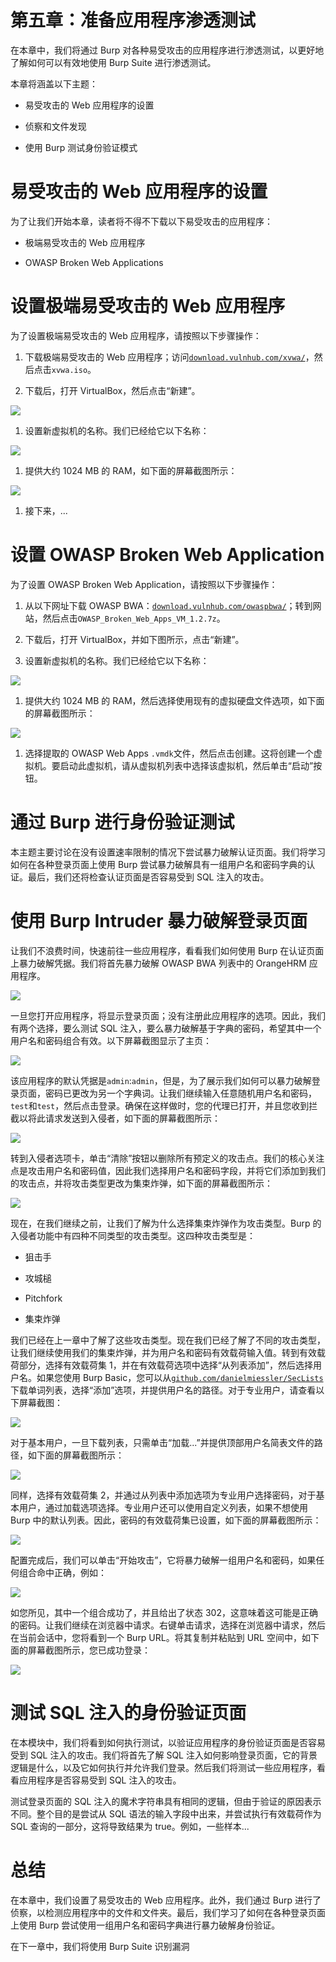 # 第五章：准备应用程序渗透测试

在本章中，我们将通过 Burp 对各种易受攻击的应用程序进行渗透测试，以更好地了解如何可以有效地使用 Burp Suite 进行渗透测试。

本章将涵盖以下主题：

+   易受攻击的 Web 应用程序的设置

+   侦察和文件发现

+   使用 Burp 测试身份验证模式

# 易受攻击的 Web 应用程序的设置

为了让我们开始本章，读者将不得不下载以下易受攻击的应用程序：

+   极端易受攻击的 Web 应用程序

+   OWASP Broken Web Applications

# 设置极端易受攻击的 Web 应用程序

为了设置极端易受攻击的 Web 应用程序，请按照以下步骤操作：

1.  下载极端易受攻击的 Web 应用程序；访问[`download.vulnhub.com/xvwa/`](https://download.vulnhub.com/xvwa/)，然后点击`xvwa.iso`。

1.  下载后，打开 VirtualBox，然后点击“新建”。

![](img/a86747de-adb5-4943-9075-10961de7fba1.png)

1.  设置新虚拟机的名称。我们已经给它以下名称：

![](img/80d4adf4-e585-4d98-8014-2f5463b15c48.png)

1.  提供大约 1024 MB 的 RAM，如下面的屏幕截图所示：

![](img/cb8b621f-fb84-4a08-8b58-2f476f3b2ee8.png)

1.  接下来，...

# 设置 OWASP Broken Web Application

为了设置 OWASP Broken Web Application，请按照以下步骤操作：

1.  从以下网址下载 OWASP BWA：[`download.vulnhub.com/owaspbwa/`](https://download.vulnhub.com/owaspbwa/)；转到网站，然后点击`OWASP_Broken_Web_Apps_VM_1.2.7z`。

1.  下载后，打开 VirtualBox，并如下图所示，点击“新建”。

1.  设置新虚拟机的名称。我们已经给它以下名称：

![](img/5893c761-1f94-4240-a41c-5c9158398ea6.png)

1.  提供大约 1024 MB 的 RAM，然后选择使用现有的虚拟硬盘文件选项，如下面的屏幕截图所示：

![](img/9c04b8ce-c9ab-4672-b432-581f8c4bd3e4.png)

1.  选择提取的 OWASP Web Apps `.vmdk`文件，然后点击创建。这将创建一个虚拟机。要启动此虚拟机，请从虚拟机列表中选择该虚拟机，然后单击“启动”按钮。

# 通过 Burp 进行身份验证测试

本主题主要讨论在没有设置速率限制的情况下尝试暴力破解认证页面。我们将学习如何在各种登录页面上使用 Burp 尝试暴力破解具有一组用户名和密码字典的认证。最后，我们还将检查认证页面是否容易受到 SQL 注入的攻击。

# 使用 Burp Intruder 暴力破解登录页面

让我们不浪费时间，快速前往一些应用程序，看看我们如何使用 Burp 在认证页面上暴力破解凭据。我们将首先暴力破解 OWASP BWA 列表中的 OrangeHRM 应用程序。

![](img/b68a9314-73a9-448e-8841-5bff0669f1c4.png)

一旦您打开应用程序，将显示登录页面；没有注册此应用程序的选项。因此，我们有两个选择，要么测试 SQL 注入，要么暴力破解基于字典的密码，希望其中一个用户名和密码组合有效。以下屏幕截图显示了主页：

![](img/c69978bb-809f-4c5a-ba2c-ddf25fd741f8.png)

该应用程序的默认凭据是`admin`:`admin`，但是，为了展示我们如何可以暴力破解登录页面，密码已更改为另一个字典词。让我们继续输入任意随机用户名和密码，`test`和`test`，然后点击登录。确保在这样做时，您的代理已打开，并且您收到拦截以将此请求发送到入侵者，如下面的屏幕截图所示：

![](img/3ce96fac-ce63-4b5c-b79b-8c9671988a5b.png)

转到入侵者选项卡，单击“清除”按钮以删除所有预定义的攻击点。我们的核心关注点是攻击用户名和密码值，因此我们选择用户名和密码字段，并将它们添加到我们的攻击点，并将攻击类型更改为集束炸弹，如下面的屏幕截图所示：

![](img/657a6572-c8a7-40cd-a3a4-91c41e77f54d.png)

现在，在我们继续之前，让我们了解为什么选择集束炸弹作为攻击类型。Burp 的入侵者功能中有四种不同类型的攻击类型。这四种攻击类型是：

+   狙击手

+   攻城槌

+   Pitchfork

+   集束炸弹

我们已经在上一章中了解了这些攻击类型。现在我们已经了解了不同的攻击类型，让我们继续使用我们的集束炸弹，并为用户名和密码有效载荷输入值。转到有效载荷部分，选择有效载荷集 1，并在有效载荷选项中选择“从列表添加”，然后选择用户名。如果您使用 Burp Basic，您可以从[`github.com/danielmiessler/SecLists`](https://github.com/danielmiessler/SecLists)下载单词列表，选择“添加”选项，并提供用户名的路径。对于专业用户，请查看以下屏幕截图：

![](img/283f0b74-34f0-492f-a573-e00a88716800.png)

对于基本用户，一旦下载列表，只需单击“加载...”并提供顶部用户名简表文件的路径，如下面的屏幕截图所示：

![](img/76fd4f0c-6776-4ac0-9957-536f95fb10a3.png)

同样，选择有效载荷集 2，并通过从列表中添加选项为专业用户选择密码，对于基本用户，通过加载选项选择。专业用户还可以使用自定义列表，如果不想使用 Burp 中的默认列表。因此，密码的有效载荷集已设置，如下面的屏幕截图所示：

![](img/e8099b04-f4e3-49e8-b4df-28ab20d2afbe.png)

配置完成后，我们可以单击“开始攻击”，它将暴力破解一组用户名和密码，如果任何组合命中正确，例如：

![](img/95c9ac8c-9548-4974-8901-d592c8acb198.png)

如您所见，其中一个组合成功了，并且给出了状态 302，这意味着这可能是正确的密码。让我们继续在浏览器中请求。右键单击请求，选择在浏览器中请求，然后在当前会话中，您将看到一个 Burp URL。将其复制并粘贴到 URL 空间中，如下面的屏幕截图所示，您已成功登录：

![](img/d49069ea-b3b3-4c81-8065-7c195a7c97dd.png)

# 测试 SQL 注入的身份验证页面

在本模块中，我们将看到如何执行测试，以验证应用程序的身份验证页面是否容易受到 SQL 注入的攻击。我们将首先了解 SQL 注入如何影响登录页面，它的背景逻辑是什么，以及它如何执行并允许我们登录。然后我们将测试一些应用程序，看看应用程序是否容易受到 SQL 注入的攻击。

测试登录页面的 SQL 注入的魔术字符串具有相同的逻辑，但由于验证的原因表示不同。整个目的是尝试从 SQL 语法的输入字段中出来，并尝试执行有效载荷作为 SQL 查询的一部分，这将导致结果为 true。例如，一些样本...

# 总结

在本章中，我们设置了易受攻击的 Web 应用程序。此外，我们通过 Burp 进行了侦察，以检测应用程序中的文件和文件夹。最后，我们学习了如何在各种登录页面上使用 Burp 尝试使用一组用户名和密码字典进行暴力破解身份验证。

在下一章中，我们将使用 Burp Suite 识别漏洞
